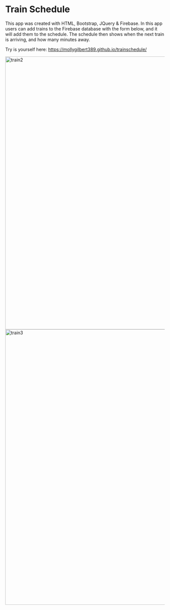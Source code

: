 # Train Schedule

This app was created with HTML, Bootstrap, JQuery & Firebase. In this app users can add trains to the Firebase database with the form below, and it will add them to the schedule. The schedule then shows when the next train is arriving, and how many minutes away.

Try is yourself here: https://mollygilbert389.github.io/trainschedule/

<img width="861" alt="train2" src="https://user-images.githubusercontent.com/29104770/56670714-f55afb80-6678-11e9-8aee-6876b1440630.PNG">
<img width="869" alt="train3" src="https://user-images.githubusercontent.com/29104770/56670720-f724bf00-6678-11e9-9226-df6a0eebf506.PNG">

